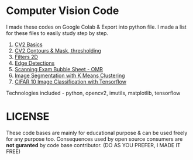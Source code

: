 # Computer Vision Code

I made these codes on Google Colab & Export into python file.
I made a list for these files to easily study step by step.

1. [CV2 Basics](/cv2_tutorials.py)
2. [CV2 Contours & Mask, thresholding](cv2_contours.py)
3. [Filters 2D](filters.py)
4. [Edge Detections](edge_detections.py)
5. [Scanning Exam Bubble Sheet - OMR](bubble_exam_sheet_omr.py)
6. [Image Segmentation with K Means Clustering](image_segmentation_with_k_means_clustering.py)
7. [CIFAR 10 Image Classification with Tensorflow](cifar_10_image_classification.py)

Technologies included - python, opencv2, imutils, matplotlib, tensorflow

# LICENSE
These code bases are mainly for educational purpose & can be used freely for any purpose too. Consequences used by open source consumers are **not guranted** by code base contributor. (DO AS YOU PREFER, I MADE IT FREE)